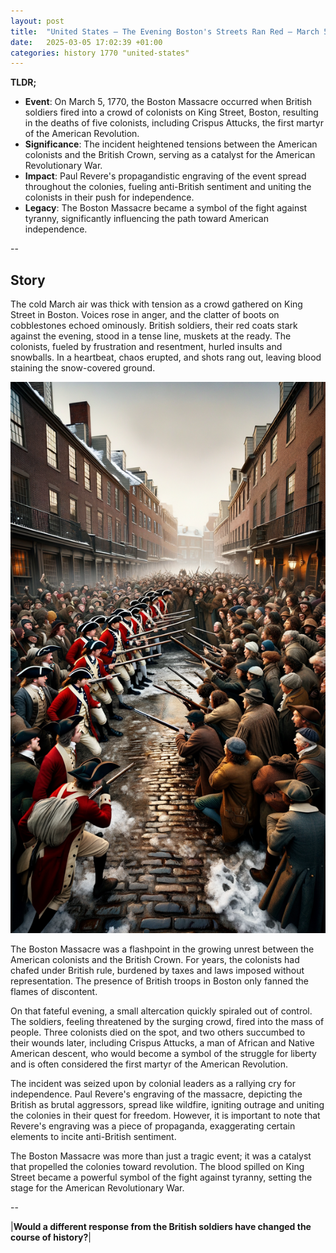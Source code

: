 ```yaml
---
layout: post
title:  "United States – The Evening Boston's Streets Ran Red – March 5, 1770"
date:   2025-03-05 17:02:39 +01:00
categories: history 1770 "united-states"
---
```


**TLDR;**
- **Event**: On March 5, 1770, the Boston Massacre occurred when British soldiers fired into a crowd of colonists on King Street, Boston, resulting in the deaths of five colonists, including Crispus Attucks, the first martyr of the American Revolution.
- **Significance**: The incident heightened tensions between the American colonists and the British Crown, serving as a catalyst for the American Revolutionary War.
- **Impact**: Paul Revere's propagandistic engraving of the event spread throughout the colonies, fueling anti-British sentiment and uniting the colonists in their push for independence.
- **Legacy**: The Boston Massacre became a symbol of the fight against tyranny, significantly influencing the path toward American independence.

--

## Story

The cold March air was thick with tension as a crowd gathered on King Street in Boston. Voices rose in anger, and the clatter of boots on cobblestones echoed ominously. British soldiers, their red coats stark against the evening, stood in a tense line, muskets at the ready. The colonists, fueled by frustration and resentment, hurled insults and snowballs. In a heartbeat, chaos erupted, and shots rang out, leaving blood staining the snow-covered ground.

![Image](/assets/images/05_March_0d97462c88a902f4082ce718398cfbc8.png)

The Boston Massacre was a flashpoint in the growing unrest between the American colonists and the British Crown. For years, the colonists had chafed under British rule, burdened by taxes and laws imposed without representation. The presence of British troops in Boston only fanned the flames of discontent.

On that fateful evening, a small altercation quickly spiraled out of control. The soldiers, feeling threatened by the surging crowd, fired into the mass of people. Three colonists died on the spot, and two others succumbed to their wounds later, including Crispus Attucks, a man of African and Native American descent, who would become a symbol of the struggle for liberty and is often considered the first martyr of the American Revolution.

The incident was seized upon by colonial leaders as a rallying cry for independence. Paul Revere's engraving of the massacre, depicting the British as brutal aggressors, spread like wildfire, igniting outrage and uniting the colonies in their quest for freedom. However, it is important to note that Revere's engraving was a piece of propaganda, exaggerating certain elements to incite anti-British sentiment.

The Boston Massacre was more than just a tragic event; it was a catalyst that propelled the colonies toward revolution. The blood spilled on King Street became a powerful symbol of the fight against tyranny, setting the stage for the American Revolutionary War.

--

|**Would a different response from the British soldiers have changed the course of history?**|

